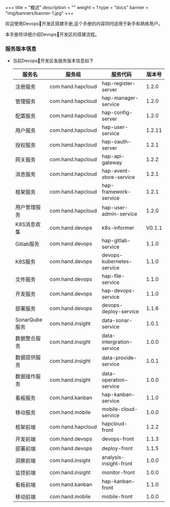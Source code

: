 +++
title = "概述"
description = ""
weight = 1
type = "docs"
banner = "img/banners/banner-1.jpg"
+++

欢迎使用Devops开发区搭建手册,这个手册的内容同时适用于新手和熟练用户。

本手册将详细介绍Devops开发区的搭建流程。

### 服务版本信息

 - 当前Devops开发区各服务版本信息如下
 
    服务名	|服务组	|	服务代码	|	版本号
    ---	|---	|	---	|	---
    注册服务	|	com.hand.hapcloud	|	hap-register-server 	|	1.2.0
    管理服务	|	com.hand.hapcloud	|	hap-manager-service 	|	1.2.0
    配置服务	|	com.hand.hapcloud	|	hap-config-server	|	1.2.0
    用户服务	|	com.hand.hapcloud	|	hap-user-service 	|	1.2.11
    授权服务	|	com.hand.hapcloud	|	hap-oauth-server 	|	1.2.1
    网关服务	|	com.hand.hapcloud	|	hap-api-gateway 	|	1.2.2
    消息服务	|	com.hand.hapcloud	|	hap-event-store-service 	|	1.2.1
    框架服务	|	com.hand.hapcloud	|	hap-framework-service	|	1.2.1
    用户管理服务	|	com.hand.hapcloud	|	hap-user-admin-service  	|	1.2.0
    K8S消息收集	|	com.hand.devops 	|	k8s-informer 	|	V0.1.1
    Gitlab服务	|	com.hand.devops 	|	hap-gitlab-service  	|	1.1.0
    K8S服务	|	com.hand.devops 	|	devops-kubernetes-service	|	1.1.0
    文件服务	|	com.hand.devops 	|	hap-file-service 	|	1.1.0
    开发服务	|	com.hand.devops 	|	hap-devops-service  	|	1.1.0
    部署服务	|	com.hand.devops 	|	devops-deploy-service	|	1.1.6
    SonarQube服务	|	com.hand.insight 	|	data-sonar-service  	|	1.0.1
    数据整合服务	|	com.hand.insight 	|	data-intergration-service	|	1.0.0
    数据提供服务	|	com.hand.insight 	|	data-provide-service 	|	1.0.1
    数据操作服务	|	com.hand.insight	|	data-operation-service 	|	1.0.0
    看板服务	|	com.hand.kanban 	|	hap-kanban-service 	|	1.1.0
    移动服务	|	com.hand.mobile 	|	mobile-cloud-service 	|	1.0.0
    框架前端	|	com.hand.hapcloud	|	hapcloud-front  	|	1.2.2
    开发前端	|	com.hand.devops 	|	devops-front 	|	1.1.3
    部署前端	|	com.hand.devops 	|	deploy-front 	|	1.1.5
    洞察前端	|	com.hand.insight 	|	analysis-insight-front  	|	1.0.0
    监控前端	|	com.hand.insight 	|	monitor-front	|	1.0.0
    看板前端	|	com.hand.kanban 	|	hap-kanban-front 	|	1.1.0
    移动前端	|	com.hand.mobile 	|	mobile-front 	|	1.0.0